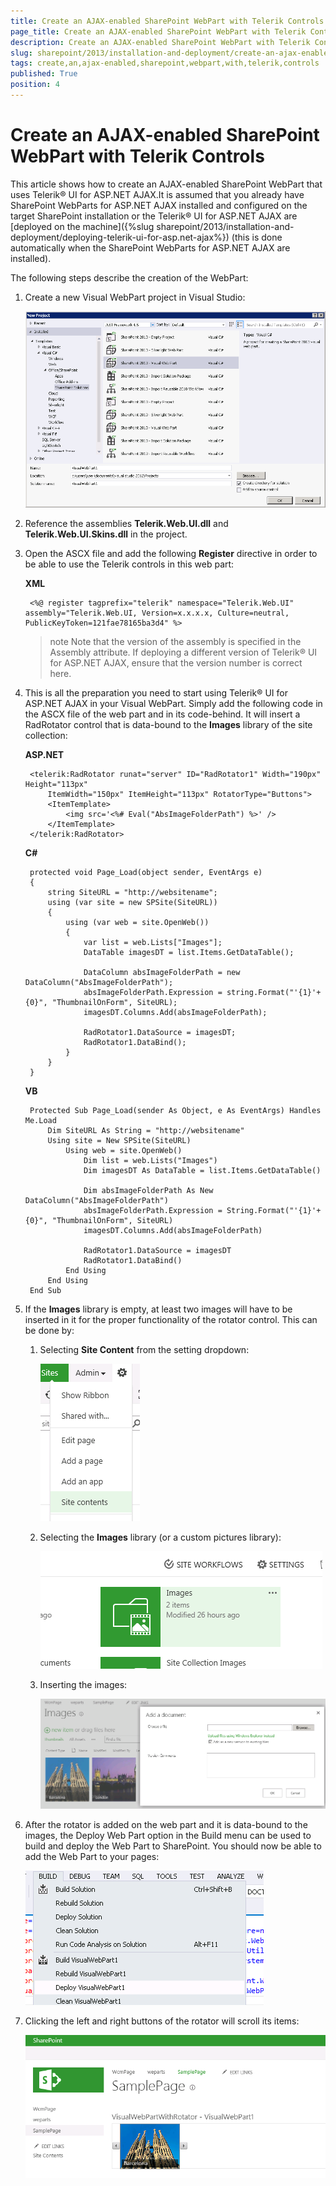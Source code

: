 ```yaml
---
title: Create an AJAX-enabled SharePoint WebPart with Telerik Controls
page_title: Create an AJAX-enabled SharePoint WebPart with Telerik Controls | UI for ASP.NET AJAX Documentation
description: Create an AJAX-enabled SharePoint WebPart with Telerik Controls
slug: sharepoint/2013/installation-and-deployment/create-an-ajax-enabled-sharepoint-webpart-with-telerik-controls
tags: create,an,ajax-enabled,sharepoint,webpart,with,telerik,controls
published: True
position: 4
---
```


# Create an AJAX-enabled SharePoint WebPart with Telerik Controls




This article shows how to create an AJAX-enabled SharePoint WebPart that uses Telerik® UI for ASP.NET AJAX.It is assumed that you already have SharePoint WebParts for ASP.NET AJAX installed and configured on the target SharePoint installation or the Telerik® UI for ASP.NET AJAX are [deployed on the machine]({%slug sharepoint/2013/installation-and-deployment/deploying-telerik-ui-for-asp.net-ajax%}) (this is done automatically when the SharePoint WebParts for ASP.NET AJAX are installed).

The following steps describe the creation of the WebPart:

1. Create a new Visual WebPart project in Visual Studio:

	![new-web-part-project](images/new-web-part-project.png)

1. Reference the assemblies **Telerik.Web.UI.dll** and **Telerik.Web.UI.Skins.dll** in the project.

1. Open the ASCX file and add the following **Register** directive in order to be able to use the Telerik controls in this web part:

	**XML**

		<%@ register tagprefix="telerik" namespace="Telerik.Web.UI" assembly="Telerik.Web.UI, Version=x.x.x.x, Culture=neutral, PublicKeyToken=121fae78165ba3d4" %>    

	>note Note that the version of the assembly is specified in the Assembly attribute. If deploying a different version of Telerik® UI for ASP.NET AJAX, ensure that the version number is correct here.


1. This is all the preparation you need to start using Telerik® UI for ASP.NET AJAX in your Visual WebPart. Simply add the following code in the ASCX file of the web part and in its code-behind. It will insert a RadRotator control that is data-bound to the **Images** library of the site collection:

	**ASP.NET**

		<telerik:RadRotator runat="server" ID="RadRotator1" Width="190px" Height="113px" 
		    ItemWidth="150px" ItemHeight="113px" RotatorType="Buttons">
		    <ItemTemplate>
		        <img src='<%# Eval("AbsImageFolderPath") %>' />
		    </ItemTemplate>
		</telerik:RadRotator>


	**C#**

		protected void Page_Load(object sender, EventArgs e)
		{
			string SiteURL = "http://websitename";
			using (var site = new SPSite(SiteURL))
			{
				using (var web = site.OpenWeb())
				{
					var list = web.Lists["Images"];
					DataTable imagesDT = list.Items.GetDataTable();

					DataColumn absImageFolderPath = new DataColumn("AbsImageFolderPath");
					absImageFolderPath.Expression = string.Format("'{1}'+{0}", "ThumbnailOnForm", SiteURL);
					imagesDT.Columns.Add(absImageFolderPath);

					RadRotator1.DataSource = imagesDT;
					RadRotator1.DataBind();
				}
			}
		}

	**VB**

		Protected Sub Page_Load(sender As Object, e As EventArgs) Handles Me.Load
			Dim SiteURL As String = "http://websitename"
			Using site = New SPSite(SiteURL)
				Using web = site.OpenWeb()
					Dim list = web.Lists("Images")
					Dim imagesDT As DataTable = list.Items.GetDataTable()

					Dim absImageFolderPath As New DataColumn("AbsImageFolderPath")
					absImageFolderPath.Expression = String.Format("'{1}'+{0}", "ThumbnailOnForm", SiteURL)
					imagesDT.Columns.Add(absImageFolderPath)

					RadRotator1.DataSource = imagesDT
					RadRotator1.DataBind()
				End Using
			End Using
		End Sub


1. If the **Images** library is empty, at least two images will have to be inserted in it for the proper functionality of the rotator control. This can be done by:

	1. Selecting **Site Content** from the setting dropdown:
	
		![select-site-content](images/select-site-content.png)
	
	1. Selecting the **Images** library (or a custom pictures library):
	
		![select-images](images/select-images.png)
	
	1. Inserting the images:
	
		![insert-image](images/insert-image.png)

1. After the rotator is added on the web part and it is data-bound to the images, the Deploy Web Part option in the Build menu can be used to build and deploy the Web Part to SharePoint. You should now be able to add the Web Part to your pages:

	![deploy-web-part](images/deploy-web-part.png)

1. Clicking the left and right buttons of the rotator will scroll its items:

	![rotator-in-sp-webpart](images/rotator-in-sp-webpart.png)
